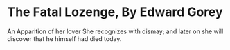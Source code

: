 # The Fatal Lozenge, By Edward Gorey

An Apparition of her lover She recognizes with dismay;
and later on she will discover that he himself had died today.
